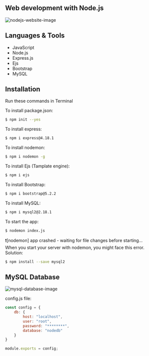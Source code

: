 ## Web development with Node.js

![nodejs-website-image](https://user-images.githubusercontent.com/91262816/198351584-06a8758e-27d0-4062-855e-e3f7aac33423.png)

## Languages & Tools

- JavaScript
- Node.js
- Express.js
- Ejs
- Bootstrap
- MySQL

## Installation
Run these commands in Terminal

To install package.json:
``` bash
$ npm init --yes
```
To install express:
``` bash
$ npm i express@4.18.1
```
To install nodemon:
``` bash
$ npm i nodemon -g
```
To install Ejs (Tamplate engine):
``` bash
$ npm i ejs
```
To install Bootstrap:
``` bash
$ npm i bootstrap@5.2.2
```
To install MySQL:
``` bash
$ npm i mysql2@2.18.1
```
To start the app:
``` bash
$ nodemon index.js
```
❗[nodemon] app crashed - waiting for file changes before starting...<br/>
When you start your server with nodemon, you might face this error. Solution:
``` bash
$ npm install --save mysql2
```

## MySQL Database

![mysql-database-image](https://user-images.githubusercontent.com/91262816/198361239-598f6464-045b-4731-94ab-a3da10409bbd.png)

config.js file:
```js
const config = {
    db: {
        host: "localhost",
        user: "root",
        password: "********",
        database: "nodedb"
    }
}

module.exports = config;
```
